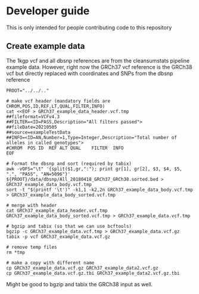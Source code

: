 # Developer guide
This is only intended for people contributing code to this repository


## Create example data
The 1kgp vcf and all dbsnp references are from the cleansumstats pipeline example data. However, right now the GRCh37 vcf reference is the GRCh38 vcf but directly replaced with coordinates and SNPs from the dbsnp reference

```
PROOT="../../.."

# make vcf header (mandatory fields are CHROM,POS,ID,REF,LT,QUAL,FILTER,INFO)
cat <<EOF > GRCh37_example_data_header.vcf.tmp
##fileformat=VCFv4.3
##FILTER=<ID=PASS,Description="All filters passed">
##fileDate=20210505
##source=exampleTestData
##INFO=<ID=AN,Number=1,Type=Integer,Description="Total number of alleles in called genotypes">
#CHROM	POS	ID	REF	ALT	QUAL	FILTER	INFO
EOF

# Format the dbsnp and sort (required by tabix)
awk -vOFS="\t" '{split($1,gr,":"); print gr[1], gr[2], $3, $4, $5, ".", "PASS", "AN=5096"}' ${PROOT}/data/dbsnp/All_20180418_GRCh37_GRCh38.sorted.bed > GRCh37_example_data_body.vcf.tmp
sort -t "$(printf '\t')" -k1,1 -k2,2n GRCh37_example_data_body.vcf.tmp > GRCh37_example_data_body_sorted.vcf.tmp

# merge with header
cat GRCh37_example_data_header.vcf.tmp GRCh37_example_data_body_sorted.vcf.tmp > GRCh37_example_data.vcf.tmp

# bgzip and tabix (so that we can use bcftools)
bgzip -c GRCh37_example_data.vcf.tmp > GRCh37_example_data.vcf.gz
tabix -p vcf GRCh37_example_data.vcf.gz

# remove temp files
rm *tmp

# make a copy with different name
cp GRCh37_example_data.vcf.gz GRCh37_example_data2.vcf.gz
cp GRCh37_example_data.vcf.gz.tbi GRCh37_example_data2.vcf.gz.tbi

```

Might be good to bgzip and tabix the GRCh38 input as well.

